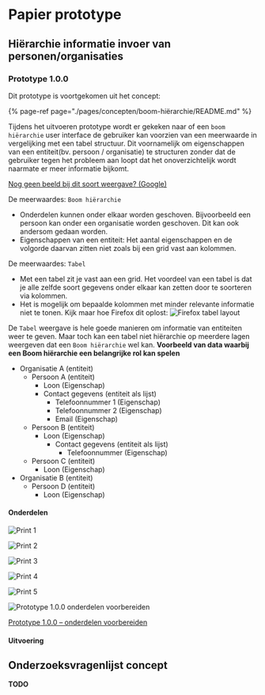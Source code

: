 # Papier prototype


## Hiërarchie informatie invoer van personen/organisaties


### Prototype 1.0.0
Dit prototype is voortgekomen uit het concept:

{% page-ref page="./pages/concepten/boom-hiërarchie/README.md" %}

Tijdens het uitvoeren prototype wordt er gekeken naar of een `boom hiërarchie` user interface de gebruiker kan voorzien van een meerwaarde in vergelijking met een tabel structuur. Dit voornamelijk om eigenschappen van een entiteit(bv. persoon / organisatie) te structuren zonder dat de gebruiker tegen het probleem aan loopt dat het onoverzichtelijk wordt naarmate er meer  informatie bijkomt. 

[Nog geen beeld bij dit soort weergave? (Google)](https://www.google.com/search?client=firefox-b-d&channel=trow&biw=2332&bih=1397&tbm=isch&sa=1&ei=4-kIXcXPDNXE8gKE_rO4BQ&q=boom+hierarchy+data&oq=boom+hierarchy+data&gs_l=img.3...0.0..5686...0.0..0.0.0.......0......gws-wiz-img.9Q0GWwLo8rU)



De meerwaardes: `Boom hiërarchie`
* Onderdelen kunnen onder elkaar worden geschoven. Bijvoorbeeld een persoon kan onder een organisatie worden geschoven. Dit kan ook andersom gedaan worden.
* Eigenschappen van een entiteit: Het aantal eigenschappen en de volgorde daarvan zitten niet zoals bij een grid vast aan kolommen.

De meerwaardes: `Tabel`
* Met een tabel zit je vast aan een grid. Het voordeel van een tabel is dat je alle zelfde soort gegevens onder elkaar kan zetten door te soorteren via kolommen.
* Het is mogelijk om bepaalde kolommen met minder relevante informatie niet te tonen. Kijk maar hoe Firefox dit oplost: ![Firefox tabel layout](content/1.0.0/firefox-tabel-layout.png)


De `Tabel` weergave is hele goede manieren om informatie van entiteiten weer te geven. Maar toch kan een tabel niet hiërarchie op meerdere lagen weergeven dat een `Boom hiërarchie` wel kan.
**Voorbeeld van data waarbij een Boom hiërarchie een belangrijke rol kan spelen**
* Organisatie A (entiteit)
  * Persoon A (entiteit)
    * Loon (Eigenschap)
    * Contact gegevens (entiteit als lijst)
      * Telefoonnummer 1 (Eigenschap)
      * Telefoonnummer 2 (Eigenschap)
      * Email (Eigenschap)
  * Persoon B (entiteit)
    * Loon (Eigenschap)
      * Contact gegevens (entiteit als lijst)
        * Telefoonnummer (Eigenschap)
  * Persoon C (entiteit)
    * Loon (Eigenschap)
* Organisatie B (entiteit)
  * Persoon D (entiteit)
    * Loon (Eigenschap)



#### Onderdelen

![Print 1](content/1.0.0/print1.png)

![Print 2](content/1.0.0/print2.png)

![Print 3](content/1.0.0/print3.png)

![Print 4](content/1.0.0/print4.png)

![Print 5](content/1.0.0/print5.png)

![Prototype 1.0.0 onderdelen voorbereiden](content/1.0.0/prototype-1.0.0-components.jpg)

[Prototype 1.0.0 – onderdelen voorbereiden](content/1.0.0/prototype-1.0.0-components.jpg)

#### Uitvoering


## Onderzoeksvragenlijst concept 

**TODO**